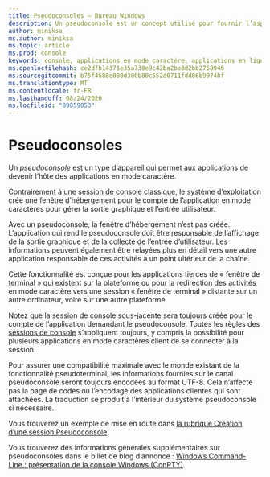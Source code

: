 ```yaml
---
title: Pseudoconsoles – Bureau Windows
description: Un pseudoconsole est un concept utilisé pour fournir l’aspect d’hébergement ou de maintenance d’une application en mode caractère.
author: miniksa
ms.author: miniksa
ms.topic: article
ms.prod: console
keywords: console, applications en mode caractère, applications en ligne de commande, applications Terminal Server, API console, conpty, pseudoconsole
ms.openlocfilehash: ce2dfb14371e35a738e9c42ba2be8d2bb2758946
ms.sourcegitcommit: b75f4688e080d300b80c552d0711fdd86b9974bf
ms.translationtype: MT
ms.contentlocale: fr-FR
ms.lasthandoff: 08/24/2020
ms.locfileid: "89059053"
---
```

# <a name="pseudoconsoles"></a>Pseudoconsoles

Un *pseudoconsole* est un type d’appareil qui permet aux applications de devenir l’hôte des applications en mode caractère. 

Contrairement à une session de console classique, le système d’exploitation crée une fenêtre d’hébergement pour le compte de l’application en mode caractères pour gérer la sortie graphique et l’entrée utilisateur.

Avec un pseudoconsole, la fenêtre d’hébergement n’est pas créée. L’application qui rend le pseudoconsole doit être responsable de l’affichage de la sortie graphique et de la collecte de l’entrée d’utilisateur. Les informations peuvent également être relayées plus en détail vers une autre application responsable de ces activités à un point ultérieur de la chaîne.

Cette fonctionnalité est conçue pour les applications tierces de « fenêtre de terminal » qui existent sur la plateforme ou pour la redirection des activités en mode caractère vers une session « fenêtre de terminal » distante sur un autre ordinateur, voire sur une autre plateforme.

Notez que la session de console sous-jacente sera toujours créée pour le compte de l’application demandant le pseudoconsole. Toutes les règles des [sessions de console](consoles.md) s’appliquent toujours, y compris la possibilité pour plusieurs applications en mode caractères client de se connecter à la session.

Pour assurer une compatibilité maximale avec le monde existant de la fonctionnalité pseudoterminal, les informations fournies sur le canal pseudoconsole seront toujours encodées au format UTF-8. Cela n’affecte pas la page de codes ou l’encodage des applications clientes qui sont attachées. La traduction se produit à l’intérieur du système pseudoconsole si nécessaire.

Vous trouverez un exemple de mise en route dans [la rubrique Création d’une session Pseudoconsole](creating-a-pseudoconsole-session.md).

Vous trouverez des informations générales supplémentaires sur pseudoconsoles dans le billet de blog d’annonce : [Windows Command-Line : présentation de la console Windows (ConPTY)](https://blogs.msdn.microsoft.com/commandline/2018/08/02/windows-command-line-introducing-the-windows-pseudo-console-conpty/).
